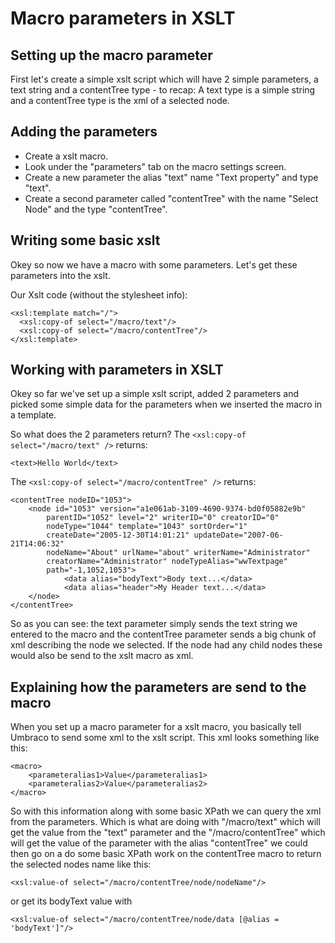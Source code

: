 # Macro parameters in XSLT

## Setting up the macro parameter
First let's create a simple xslt script which will have 2 simple parameters, a text string and a contentTree type - to recap: A text type is a simple string and a contentTree type is the xml of a selected node.

## Adding the parameters
- Create a xslt macro.
- Look under the "parameters" tab on the macro settings screen.
- Create a new parameter the alias "text" name "Text property" and type "text".
- Create a second parameter called "contentTree" with the name "Select Node" and the type "contentTree".
 

## Writing some basic xslt 
Okey so now we have a macro with some parameters. Let's get these parameters into the xslt. 

Our Xslt code (without the stylesheet info):

	<xsl:template match="/">
	  <xsl:copy-of select="/macro/text"/>
	  <xsl:copy-of select="/macro/contentTree"/> 
	</xsl:template>

## Working with parameters in XSLT
Okey so far we've set up a simple xslt script, added 2 parameters and picked some simple data for the parameters when we inserted the macro in a template. 

So what does the 2 parameters return?
The `<xsl:copy-of select="/macro/text" />` returns:

	<text>Hello World</text>

The `<xsl:copy-of select="/macro/contentTree" />` returns:

	<contentTree nodeID="1053">
		<node id="1053" version="a1e061ab-3109-4690-9374-bd0f05882e9b" 
			parentID="1052" level="2" writerID="0" creatorID="0" 
			nodeType="1044" template="1043" sortOrder="1" 
			createDate="2005-12-30T14:01:21" updateDate="2007-06-21T14:06:32" 
			nodeName="About" urlName="about" writerName="Administrator" 
			creatorName="Administrator" nodeTypeAlias="wwTextpage" 
			path="-1,1052,1053">
				<data alias="bodyText">Body text...</data>
				<data alias="header">My Header text...</data>
		</node>
	</contentTree>
	
So as you can see: the text parameter simply sends the text string we entered to the macro and the contentTree parameter sends a big chunk of xml describing the node we selected. If the node had any child nodes these would also be send to the xslt macro as xml.

## Explaining how the parameters are send to the macro
When you set up a macro parameter for a xslt macro, you basically tell Umbraco to send some xml to the xslt script. This xml looks something like this: 

	<macro>
		<parameteralias1>Value</parameteralias1>
		<parameteralias2>Value</parameteralias2>
	</macro>
	
So with this information along with some basic XPath we can query the xml from the parameters. Which is what are doing with "/macro/text" which will get the value from the "text" parameter and the "/macro/contentTree" which will get the value of the parameter with the alias "contentTree" we could then go on a do some basic XPath work on the contentTree macro to return the selected nodes name like this:

	<xsl:value-of select="/macro/contentTree/node/nodeName"/> 

or get its bodyText value with

	<xsl:value-of select="/macro/contentTree/node/data [@alias = 'bodyText']"/>